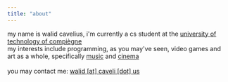 ```yaml
---
title: "about"
---
```


my name is walid cavelius, i'm currently a cs student at the [university of technology of compiègne](https://en.wikipedia.org/wiki/University_of_Technology_of_Compi%C3%A8gne)  
my interests include programming, as you may've seen, video games and art as a whole, specifically [music](https://www.last.fm/user/KhalWalid) and [cinema](https://letterboxd.com/wldcvls/)
\
\
you may contact me: [walid [at] caveli [dot] us](mailto:walid@caveli.us)
